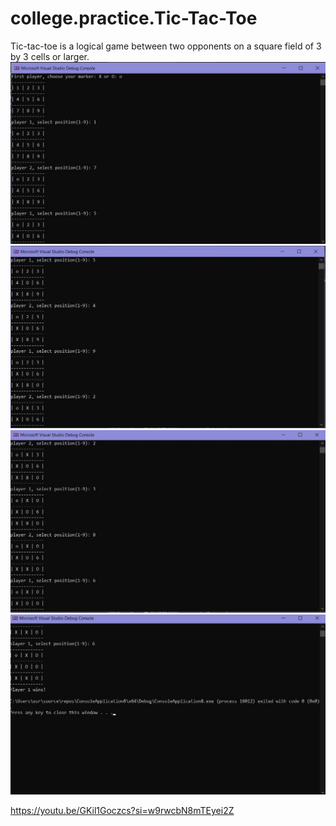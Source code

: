 # college.practice.Tic-Tac-Toe
Tic-tac-toe is a logical game between two opponents on a square field of 3 by 3 cells or larger.
![screnshot](https://github.com/ReallKuma/college.practice.Tic-Tac-Toe/blob/main/1.jpg)
![screnshot](https://github.com/ReallKuma/college.practice.Tic-Tac-Toe/blob/main/2.jpg)
![screnshot](https://github.com/ReallKuma/college.practice.Tic-Tac-Toe/blob/main/3.jpg)
![screnshot](https://github.com/ReallKuma/college.practice.Tic-Tac-Toe/blob/main/4.jpg)

<oembed>https://youtu.be/GKil1Goczcs?si=w9rwcbN8mTEyei2Z</oembed>
